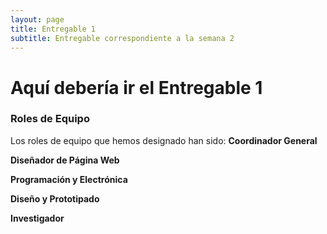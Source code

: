 ```yaml
---
layout: page
title: Entregable 1
subtitle: Entregable correspondiente a la semana 2
---
```


# Aquí debería ir el Entregable 1
### Roles de Equipo

Los roles de equipo que hemos designado han sido:
**Coordinador General**

**Diseñador de Página Web**

**Programación y Electrónica**

**Diseño y Prototipado**

**Investigador**
